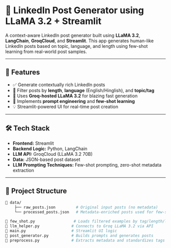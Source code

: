 # 🧠 LinkedIn Post Generator using LLaMA 3.2 + Streamlit

A context-aware LinkedIn post generator built using **LLaMA 3.2**, **LangChain**, **GroqCloud**, and **Streamlit**. This app generates human-like LinkedIn posts based on topic, language, and length using few-shot learning from real-world post samples.

---

## 🚀 Features

- ✅ Generate contextually rich LinkedIn posts
- 📄 Filter posts by **length**, **language** (English/Hinglish), and **topic/tag**
- 🤖 Uses **Groq-hosted LLaMA 3.2** for blazing fast generation
- 🧠 Implements **prompt engineering** and **few-shot learning**
- 💡 Streamlit-powered UI for real-time post creation

---

## 🛠 Tech Stack

- **Frontend:** Streamlit
- **Backend Logic:** Python, LangChain
- **LLM API:** GroqCloud (LLaMA 3.2 70B)
- **Data:** JSON-based post dataset
- **LLM Prompting Techniques:** Few-shot prompting, zero-shot metadata extraction

---

## 📂 Project Structure

```bash
📁 data/
    ├── raw_posts.json         # Original input posts (no metadata)
    └── processed_posts.json   # Metadata-enriched posts used for few-shot examples

📄 few_shot.py                 # Loads filtered examples by tag/length/language
📄 llm_helper.py              # Connects to Groq LLaMA 3.2 via API
📄 main.py                    # Streamlit UI logic
📄 post_generator.py          # Builds prompts and generates posts
📄 preprocess.py              # Extracts metadata and standardizes tags using LLM
